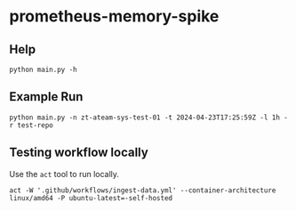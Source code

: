 # prometheus-memory-spike

## Help

`python main.py -h`

## Example Run

`python main.py -n zt-ateam-sys-test-01 -t 2024-04-23T17:25:59Z -l 1h -r test-repo`

## Testing workflow locally

Use the `act` tool to run locally.

`act -W '.github/workflows/ingest-data.yml' --container-architecture linux/amd64 -P ubuntu-latest=-self-hosted`